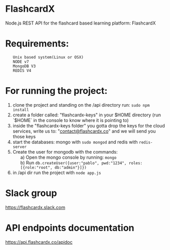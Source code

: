 # FlashcardX
Node.js REST API for the flashcard based learning platform: FlashcardX
# Requirements:
<ul>
    
    Unix based system(Linux or OSX)
    NODE v7
    MongoDB V3
    REDIS V4 
</ul>


# For running the project:
1) clone the project and standing on the /api directory run: `sudo npm install`
2) create a folder called: "flashcardx-keys" in your $HOME directory (run `$HOME` in the console to know where it is pointing to)
3) inside the "flashcardx-keys folder" you gotta drop the keys for the cloud services, write us to: "contact@flashcardx.co" and we will send you those keys  
4) start the databases: mongo with `sudo mongod` and redis with `redis-server`  
5) Create the user for mongodb with the commands:  
            <ul>
            a) Open the mongo console by running: `mongo`  
            b) Run `db.createUser({user:"pablo", pwd:"1234", roles:[{role:"root", db:"admin"}]})`  
            </ul>
6) in /api dir run the project with `node app.js`



# Slack group
https://flashcardx.slack.com

# API endpoints documentation
https://api.flashcardx.co/apidoc
